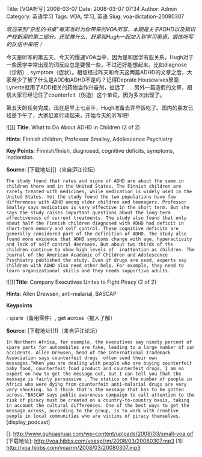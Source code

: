 Title: [VOA听写] 2008-03-07
Date: 2008-03-07 07:34
Author: Admin
Category: 英语学习
Tags: VOA, 学习, 英语
Slug: voa-dictation-20080307

*欢迎来到“杂乱的书桌”每天准时为你带来的VOA听写，本期是关于ADHD以及知识产权新闻的第二部分。还犹豫什么，赶紧和Hugh一起加入到学习英语，锻炼听写的队伍中来吧！*  

今天是听写的第五天，今天的慢速VOA当中，因为是和医学有些关系，Hugh对于一些医学中常出现的词反应总是要慢一些，不过还好能想起来。比如diagnose（诊断）,
symptom（症状）。相信经过昨天和今天这两篇ADHD的文章之后，大家至少了解了什么是ADD和ADHD不是吗？记得Deprate
Housewives里面Lynette就用了ADD相关的药物当作兴奋剂，扯远了……另外一篇造假的文章，相信大家已经记住了counterfeit（伪造）这个单词，因为多次出现了。  

第五天的任务完成，现在是早上七点半，Hugh准备去弄早饭吃了。国内的朋友已经是下午了，大家赶紧行动起来，开始今天的听写吧!

  
![][] **Title**: What to Do About ADHD in Children (2 of 2)  
  
**Hints**: Finnish children, Professor Smalley, Adolescence Psychiatry  
  
**Key Points**: Finnish/finish, diagnosed, cognitive deficits, symptoms,
inattention.  
  
**Source**: [下载地址][]（来自沪江论坛）  
  
`The study found that rates and signs of ADHD are about the same in children there and in the United States. The Finnish children are rarely treated with medicines, while medication is widely used in the United States. Yet the study found the two populations have few differences with ADHD among older children and teenagers. Professor Smalley says medication is very effective in the short term. But she says the study raises important questions about the long-term effectiveness of current treatments. The study also found that only about half the Finnish children diagnosed with ADHD had deficit in short-term memory and self control. These cognitive deficits are generally considered part of the definition of ADHD. The study also found more evidence that ADHD symptoms change with age, hyperactivity and lack of self control decrease. But about two thirds of the children continue to show high levels of  inattention as children. The Journal of the American Academic of Children and Adolescence Psychiatry published the study. Even if drugs are used, experts say children with ADHD also need other help. For example, they need to learn organizational skills and they needs supportive adults.`  
  
  
![][]**Title**: Company Executives Unites to Fight Piracy (2 of 2)  
  
**Hints**: Allen Drewsen, anti-malarial, BASCAP  
  
**Keypoints**<meta http-equiv="CONTENT-TYPE" content="text/html; charset=utf-8">

<title>
</title>
<meta name="GENERATOR" content="OpenOffice.org 2.3  (Linux)">:
spare（备用零件）, get across（被人了解）  
  
**Source**: [下载地址][1]（来自沪江论坛）  
  
`In Northern Africa, for example, the executives say ninety percent of spare parts for automobiles are fake, leading to a large number of car accidents. Allen Drewsen, head of the International Trademark Association says counterfeit drugs  often send their own messages.“When you are dealing with people who are buying counterfeit baby food, counterfeit food product and counterfeit drugs, I am no expert on how to get the message out, but I can tell you that the message is fairly persuasive . The statics on the number of people in Africa who were dying from counterfeit anti-malarial drugs are very very shocking. So I think that's the message that has to be gotten across."BASCAP says public awareness campaign to call attention to the risk of piracy must be created on a country-to-country basis, taking in account the cultural differences. One of the best ways to get the message across, according to the group, is to work with creative people in local communities who are victims of piracy themselves.`[display\_podcast]

</p>

  []: http://www.quhuashuai.com/wp-content/uploads/2008/03/small-voa.gif
  [下载地址]: http://voa.hjbbs.com/voasp/rm/2008/03/20080307.mp3
  [1]: http://voa.hjbbs.com/voa/rm/2008/03/20080307.mp3
